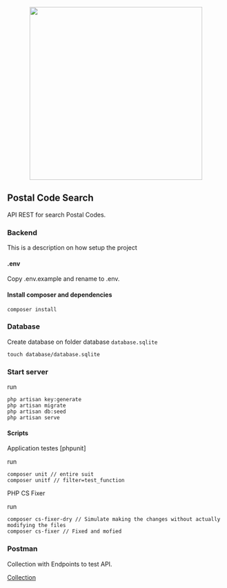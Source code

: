 <p align="center"><a href="https://laravel.com" target="_blank"><img src="https://raw.githubusercontent.com/laravel/art/master/logo-lockup/5%20SVG/2%20CMYK/1%20Full%20Color/laravel-logolockup-cmyk-red.svg" width="400"></a></p>


## Postal Code Search

API REST for search Postal Codes.

### Backend

This is a description on how setup the project

#### .env

Copy .env.example and rename to .env.

#### Install composer and dependencies

```
composer install
```

### Database

Create database on folder database `database.sqlite`

```apacheconf
touch database/database.sqlite
```


### Start server

run
```
php artisan key:generate
php artisan migrate
php artisan db:seed
php artisan serve
```

#### Scripts

Application testes [phpunit]

run
```
composer unit // entire suit
composer unitf // filter=test_function
```

PHP CS Fixer

run
```
composer cs-fixer-dry // Simulate making the changes without actually modifying the files
composer cs-fixer // Fixed and mofied
```

### Postman

Collection with Endpoints to test API.

[Collection](https://www.postman.com/rom-mb/workspace/postal-code-search/collection/6885147-7ad39985-8a7a-4194-a1a8-04e88ca7b510)
